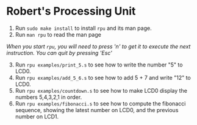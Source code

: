 # Robert's Processing Unit
1. Run `sudo make install` to install `rpu` and its man page.
2. Run `man rpu` to read the man page

*When you start `rpu`, you will need to press 'n' to get it to execute
the next instruction.  You can quit by pressing 'Esc'*

3. Run `rpu examples/print_5.s` to see how to write the number "5" to
   LCD0.
4. Run `rpu examples/add_5_6.s` to see how to add 5 + 7 and write "12"
   to LCD0.
5. Run `rpu examples/countdown.s` to see how to make LCD0 display the
   numbers 5,4,3,2,1 in order.
6. Run `rpu examples/fibonacci.s` to see how to compute the fibonacci
   sequence, showing the latest number on LCD0, and the previous number
   on LCD1.
